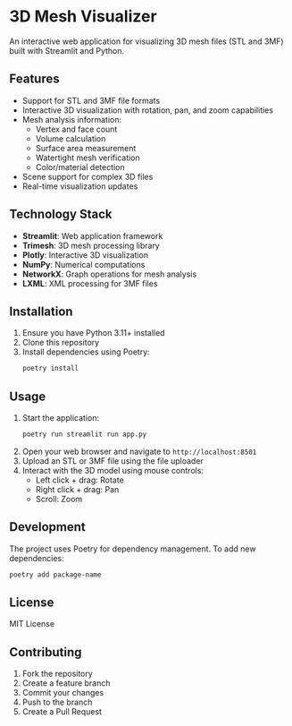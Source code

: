 # 3D Mesh Visualizer

An interactive web application for visualizing 3D mesh files (STL and 3MF) built with Streamlit and Python.

## Features

- Support for STL and 3MF file formats
- Interactive 3D visualization with rotation, pan, and zoom capabilities
- Mesh analysis information:
  - Vertex and face count
  - Volume calculation
  - Surface area measurement
  - Watertight mesh verification
  - Color/material detection
- Scene support for complex 3D files
- Real-time visualization updates

## Technology Stack

- **Streamlit**: Web application framework
- **Trimesh**: 3D mesh processing library
- **Plotly**: Interactive 3D visualization
- **NumPy**: Numerical computations
- **NetworkX**: Graph operations for mesh analysis
- **LXML**: XML processing for 3MF files

## Installation

1. Ensure you have Python 3.11+ installed
2. Clone this repository
3. Install dependencies using Poetry:
   ```bash
   poetry install
   ```

## Usage

1. Start the application:
   ```bash
   poetry run streamlit run app.py
   ```
2. Open your web browser and navigate to `http://localhost:8501`
3. Upload an STL or 3MF file using the file uploader
4. Interact with the 3D model using mouse controls:
   - Left click + drag: Rotate
   - Right click + drag: Pan
   - Scroll: Zoom

## Development

The project uses Poetry for dependency management. To add new dependencies:
```bash
poetry add package-name
```

## License

MIT License

## Contributing

1. Fork the repository
2. Create a feature branch
3. Commit your changes
4. Push to the branch
5. Create a Pull Request